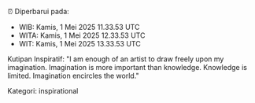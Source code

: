 ⏰ Diperbarui pada:
- WIB: Kamis, 1 Mei 2025 11.33.53 UTC
- WITA: Kamis, 1 Mei 2025 12.33.53 UTC
- WIT: Kamis, 1 Mei 2025 13.33.53 UTC

Kutipan Inspiratif:
"I am enough of an artist to draw freely upon my imagination. Imagination is more important than knowledge. Knowledge is limited. Imagination encircles the world."


Kategori: inspirational

